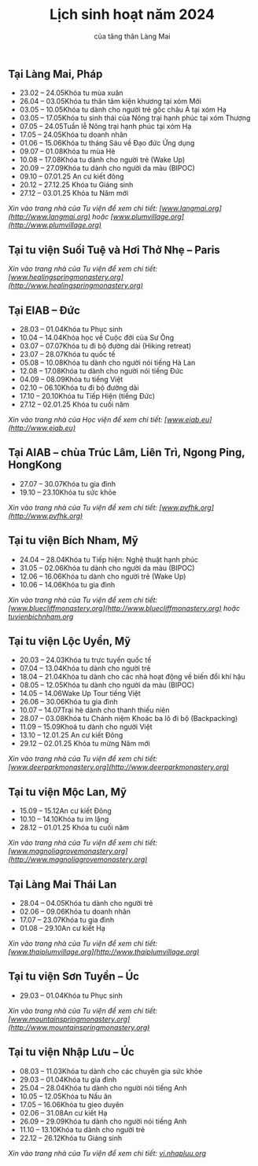 ﻿---
title: Lịch sinh hoạt năm 2024
author: của tăng thân Làng Mai
---

## Tại Làng Mai, Pháp

- 23.02 – 24.05<span class="space"></span>Khóa tu mùa xuân
- 26.04 – 03.05<span class="space"></span>Khóa tu thân tâm kiện khương tại xóm Mới
- 03.05 – 10.05<span class="space"></span>Khóa tu dành cho người trẻ gốc châu Á tại xóm Hạ
- 03.05 – 17.05<span class="space"></span>Khóa tu sinh thái của Nông trại hạnh phúc tại xóm Thượng
- 07.05 – 24.05<span class="space"></span>Tuần lễ Nông trại hạnh phúc tại xóm Hạ
- 17.05 – 24.05<span class="space"></span>Khóa tu doanh nhân
- 01.06 – 15.06<span class="space"></span>Khóa tu tháng Sáu về Đạo đức Ứng dụng
- 09.07 – 01.08<span class="space"></span>Khóa tu mùa Hè
- 10.08 – 17.08<span class="space"></span>Khóa tu dành cho người trẻ (Wake Up)
- 20.09 – 27.09<span class="space"></span>Khóa tu dành cho người da màu (BIPOC)
- 09.10 – 07.01.25 An cư kiết đông 
- 20.12 – 27.12.25 Khóa tu Giáng sinh
- 27.12 – 03.01.25 Khóa tu Năm mới

*Xin vào trang nhà của Tu viện để xem chi tiết: [www.langmai.org](http://www.langmai.org) hoặc [www.plumvillage.org](http://www.plumvillage.org)*

## Tại tu viện Suối Tuệ và Hơi Thở Nhẹ – Paris

*Xin vào trang nhà của Tu viện để xem chi tiết: [www.healingspringmonastery.org](http://www.healingspringmonastery.org)*

## Tại EIAB – Đức

- 28.03 – 01.04<span class="space"></span>Khóa tu Phục sinh
- 10.04 – 14.04<span class="space"></span>Khóa học về Cuộc đời của Sư Ông 
- 03.07 – 07.07<span class="space"></span>Khóa tu đi bộ đường dài (Hiking retreat)
- 23.07 – 28.07<span class="space"></span>Khóa tu quốc tế 
- 05.08 – 10.08<span class="space"></span>Khóa tu dành cho người nói tiếng Hà Lan
- 12.08 – 17.08<span class="space"></span>Khóa tu dành cho người nói tiếng Đức
- 04.09 – 08.09<span class="space"></span>Khóa tu tiếng Việt
- 02.10 – 06.10<span class="space"></span>Khóa tu đi bộ đường dài 
- 17.10 – 20.10<span class="space"></span>Khóa tu Tiếp Hiện (tiếng Đức)
- 27.12 – 02.01.25 Khóa tu cuối năm

*Xin vào trang nhà của Học viện để xem chi tiết: [www.eiab.eu](http://www.eiab.eu)* 

## Tại AIAB – chùa Trúc Lâm, Liên Trì, Ngong Ping, HongKong

- 27.07 – 30.07<span class="space"></span>Khóa tu gia đình
- 19.10 – 23.10<span class="space"></span>Khóa tu sức khỏe

*Xin vào trang nhà của Tu viện để xem chi tiết: [www.pvfhk.org](http://www.pvfhk.org)* 

## Tại tu viện Bích Nham, Mỹ

- 24.04 – 28.04<span class="space"></span>Khóa tu Tiếp hiện: Nghệ thuật hạnh phúc
- 31.05 – 02.06<span class="space"></span>Khóa tu dành cho người da màu (BIPOC)
- 12.06 – 16.06<span class="space"></span>Khóa tu dành cho người trẻ (Wake Up)
- 10.06 – 14.06<span class="space"></span>Khóa tu gia đình

*Xin vào trang nhà của Tu viện để xem chi tiết:  
[www.bluecliffmonastery.org](http://www.bluecliffmonastery.org) hoặc [tuvienbichnham.org](tuvienbichnham.org)* 

<div class="page-break"></div>

<div id="lshn-p2"></div>

## Tại tu viện Lộc Uyển, Mỹ

- 20.03 – 24.03<span class="space"></span>Khóa tu trực tuyến quốc tế
- 07.04 – 13.04<span class="space"></span>Khóa tu dành cho người trẻ
- 18.04 – 21.04<span class="space"></span>Khóa tu dành cho các nhà hoạt động về biến đổi khí hậu
- 08.05 – 12.05<span class="space"></span>Khóa tu dành cho người da màu (BIPOC)
- 14.05 – 14.06<span class="space"></span>Wake Up Tour tiếng Việt
- 26.06 – 30.06<span class="space"></span>Khóa tu gia đình
- 10.07 – 14.07<span class="space"></span>Trại hè dành cho thanh thiếu niên
- 28.07 – 03.08<span class="space"></span>Khóa tu Chánh niệm Khoác ba lô đi bộ (Backpacking)
- 11.09 – 15.09<span class="space"></span>Khoá tu dành cho người Việt
- 13.10 – 12.01.25 An cư kiết Đông
- 29.12 – 02.01.25 Khóa tu mừng Năm mới

*Xin vào trang nhà của Tu viện để xem chi tiết:  
[www.deerparkmonastery.org](http://www.deerparkmonastery.org)* 

## Tại tu viện Mộc Lan, Mỹ

- 15.09 – 15.12<span class="space"></span>An cư kiết Đông
- 10.10 – 14.10<span class="space"></span>Khóa tu im lặng 
- 28.12 – 01.01.25 Khóa tu cuối năm

*Xin vào trang nhà của Tu viện để xem chi tiết:  
[www.magnoliagrovemonastery.org](http://www.magnoliagrovemonastery.org)* 

## Tại Làng Mai Thái Lan

- 28.04 – 04.05<span class="space"></span>Khóa tu dành cho người trẻ
- 02.06 – 09.06<span class="space"></span>Khóa tu doanh nhân
- 17.07 – 23.07<span class="space"></span>Khóa tu gia đình
- 01.08 – 29.10<span class="space"></span>An cư kiết Hạ

*Xin vào trang nhà của Tu viện để xem chi tiết:  
[www.thaiplumvillage.org](http://www.thaiplumvillage.org)* 

## Tại tu viện Sơn Tuyền – Úc

- 29.03 – 01.04<span class="space"></span>Khóa tu Phục sinh

*Xin vào trang nhà của Tu viện để xem chi tiết:  
[www.mountainspringmonastery.org](http://www.mountainspringmonastery.org)*

## Tại tu viện Nhập Lưu – Úc

- 08.03 – 11.03<span class="space"></span>Khóa tu dành cho các chuyên gia sức khỏe
- 29.03 – 01.04<span class="space"></span>Khóa tu gia đình
- 25.04 – 28.04<span class="space"></span>Khóa tu dành cho người nói tiếng Anh
- 10.05 – 12.05<span class="space"></span>Khóa tu Nấu ăn
- 17.05 – 16.06<span class="space"></span>Khóa tu gieo duyên
- 02.06 – 31.08<span class="space"></span>An cư kiết Hạ
- 26.09 – 29.09<span class="space"></span>Khóa tu dành cho người nói tiếng Anh
- 11.10 – 13.10<span class="space"></span>Khóa tu dành cho người trẻ
- 22.12 – 26.12<span class="space"></span>Khóa tu Giáng sinh

*Xin vào trang nhà của Tu viện để xem chi tiết: [vi.nhapluu.org](https://vi.nhapluu.org/)*
